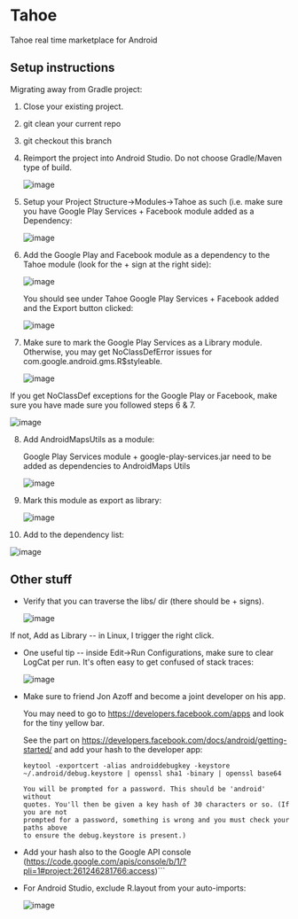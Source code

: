 Tahoe
=====

Tahoe real time marketplace for Android

Setup instructions
------------------

Migrating away from Gradle project:

1. Close your existing project.

2. git clean your current repo

3. git checkout this branch

4. Reimport the project into Android Studio.  Do not choose Gradle/Maven type of build.

   ![image](https://f.cloud.github.com/assets/326857/1445194/eba67782-421a-11e3-98aa-9d25a9e7e11a.png)

5. Setup your Project Structure->Modules->Tahoe as such (i.e. make sure you have Google Play Services + Facebook module added as a Dependency:

   ![image](https://f.cloud.github.com/assets/326857/1445057/abe683ce-4217-11e3-9c66-7e268a4c2598.png)

6. Add the Google Play and Facebook module as a dependency to the Tahoe module (look for the + sign at the right side):

   ![image](https://f.cloud.github.com/assets/326857/1445028/307d4ec0-4217-11e3-8417-181d0db54f69.png)

   You should see under Tahoe Google Play Services + Facebook added and the Export button clicked:

   ![image](https://f.cloud.github.com/assets/326857/1445499/431196bc-4222-11e3-8f80-bbc3bb3afe73.png)

7. Make sure to mark the Google Play Services as a Library module.  Otherwise, you may get NoClassDefError issues for
com.google.android.gms.R$styleable.

   ![image](https://f.cloud.github.com/assets/326857/1460057/438638aa-440c-11e3-8f3b-05e8b21ece58.png)

If you get NoClassDef exceptions for the Google Play or Facebook, make sure you have made sure you followed steps 6 & 7.

   ![image](https://f.cloud.github.com/assets/326857/1445231/b6f6fe84-421b-11e3-99b0-51480a7cf002.png)

8. Add AndroidMapsUtils as a module:

   Google Play Services module + google-play-services.jar need to be added as dependencies to AndroidMaps Utils

   ![image](https://f.cloud.github.com/assets/326857/1460286/fd328750-4424-11e3-835f-b7efdfb9438d.png)

9. Mark this module as export as library:

   ![image](https://f.cloud.github.com/assets/326857/1460289/53013c30-4425-11e3-8998-09cf07ca4010.png)

10. Add to the dependency list:

   ![image](https://f.cloud.github.com/assets/326857/1460291/6194cb2c-4425-11e3-892a-aee02664356a.png)

Other stuff
-----------
* Verify that you can traverse the libs/ dir (there should be + signs).

  ![image](https://f.cloud.github.com/assets/326857/1445048/777ae8b4-4217-11e3-9ec0-29b0031527ac.png)

If not, Add as Library -- in Linux, I trigger the right click.

* One useful tip -- inside Edit->Run Configurations, make sure to clear LogCat per
run.  It's often easy to get confused of stack traces:

  ![image](https://f.cloud.github.com/assets/326857/1445221/6f620f78-421b-11e3-9708-df6185495289.png)

* Make sure to friend Jon Azoff and become a joint developer on his app.

  You may need to go to https://developers.facebook.com/apps and look for the tiny yellow bar.

  See the part on https://developers.facebook.com/docs/android/getting-started/ and add your hash to the developer app:

  ```
  keytool -exportcert -alias androiddebugkey -keystore ~/.android/debug.keystore | openssl sha1 -binary | openssl base64

  You will be prompted for a password. This should be 'android' without
  quotes. You'll then be given a key hash of 30 characters or so. (If you are not
  prompted for a password, something is wrong and you must check your paths above
  to ensure the debug.keystore is present.)
  ```

* Add your hash also to the Google API console (https://code.google.com/apis/console/b/1/?pli=1#project:261246281766:access)```

* For Android Studio, exclude R.layout from your auto-imports:

  ![image](https://f.cloud.github.com/assets/326857/1460132/01d758f6-4413-11e3-99c2-6ffb8ab52dc0.png)
